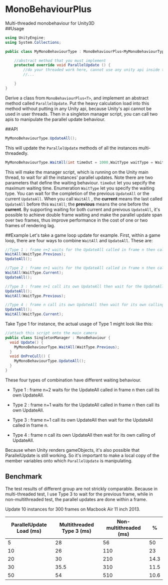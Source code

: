 # MonoBehaviourPlus
Multi-threaded monobehaviour for Unity3D  
##Usage

```c#
using UnityEngine;
using System.Collections;

public class MyMonoBehaviourType : MonoBehaviourPlus<MyMonoBehaviourType> {

	//abstract method that you must implement
	protected override void ParallelUpdate () {
		//do your threaded work here, cannot use any unity api inside this
		//...

	}
}
```
Derive a class from ``MonoBehaviourPlus<T>``, and implement an abstract method called ``ParallelUpdate``. Put the heavy calculation load into this method without putting in any Unity api, because Unity's api cannot be used in user threads.  Then in a singleton manager script, you can call two apis to manipulate the parallel update behaviour.

##API

```c#
MyMonoBehaviourType.UpdateAll();
```
This will update the `ParallelUpdate` methods of all the instances multi-threadedly.


```c#
MyMonoBehaviourType.WaitAll(int timeOut = 1000,WaitType waitType = WaitType.Previous);
```
This will make the manager script, which is running on the Unity main thread, to wait for all the instances' parallel updates.
Note there are two parameters that define the waiting behaviour. `timeOut` let you sepcify the maximum waiting time. Enumeration `WaitType` let you specify the waiting type. You can wait for the completion of the previous `UpdateAll` or the current `UpdateAll`. When you call `WaitAll` , the **current** means the last called `UpdateAll` before this `WaitAll`; the **previous** means the one before the **current**. By supporting waiting for both current and preivous `UpdateAll`, it's possible to achieve double frame waiting and make the parallel update span over two frames, thus improve performance in the cost of one or two frames of rendering lag.

##Example
Let's take a game loop update for example.
First, within a game loop, there are four ways to combine `WaitAll` and `UpdateAll`. These are:

```c#
//Type 1 : frame n+2 waits for the UpdateAll called in frame n then call its own UpdateAll.
WaitAll(WaitType.Previous);
UpdateAll();				
```
```c#
//Type 2 : frame n+1 waits for the UpdateAll called in frame n then call its own UpdateAll.
WaitAll(WaitType.Current);
UpdateAll();
```
```c#
//Type 3 : frame n+1 call its own UpdateAll then wait for the UpdateAll called in frame n.
UpdateAll();
WaitAll(WaitType.Previous);
```
```c#
//Type 4 : frame n call its own UpdateAll then wait for its own calling of UpdateAll.
UpdateAll();
WaitAll(WaitType.Current);
```
Take Type 1 for instance, the actual usage of Type 1 might look like this:
```c#
//attach this script onto the main camera
public class SingletonManager : MonoBehaviour {
  void Update() {
    MyMonoBehaviourType.WaitAll(WaitType.Previous);
  }
  void OnPreCull() {
    MyMonoBehaviourType.UpdateAll();
  }
}
```
These four types of combination have different waiting behaviour.
- Type 1 : frame n+2 waits for the UpdateAll called in frame n then call its own UpdateAll.

- Type 2 : frame n+1 waits for the UpdateAll called in frame n then call its own UpdateAll.

- Type 3 : frame n+1 call its own UpdateAll then wait for the UpdateAll called in frame n.

- Type 4 : frame n call its own UpdateAll then wait for its own calling of UpdateAll.

Because when Unity renders gameObjects, it's also possible that ParallelUpdate is still working. So it's important to make a local copy of the member variables onto which `ParallelUpdate` is manipulating.

## Benchmark

The test results of different group are not strickly comparable. Because in multi-threaded test, I use Type 3 to wait for the previous frame, while in non-multithreaded test, the parallel updates are done within a frame.

Update 10 instances for 300 frames on Macbook Air 11 inch 2013.

| ParallelUpdate Load (ms) | Multithreaded Type 3 (ms) | Non-multithreaded (ms) | %    |
| ------------------------ | ------------------------- | ---------------------- | ---- |
| 5                        | 28                        | 56                     | 50   |
| 10                       | 26                        | 110                    | 23   |
| 20                       | 30                        | 210                    | 14.3 |
| 30                       | 35.5                      | 310                    | 11.5 |
| 50                       | 54                        | 510                    | 10.6 |



